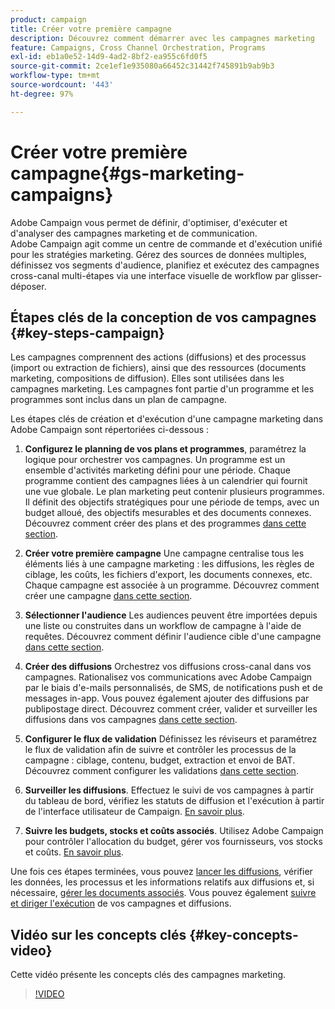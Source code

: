 ```yaml
---
product: campaign
title: Créer votre première campagne
description: Découvrez comment démarrer avec les campagnes marketing
feature: Campaigns, Cross Channel Orchestration, Programs
exl-id: eb1a0e52-14d9-4ad2-8bf2-ea955c6fd0f5
source-git-commit: 2ce1ef1e935080a66452c31442f745891b9ab9b3
workflow-type: tm+mt
source-wordcount: '443'
ht-degree: 97%

---
```


# Créer votre première campagne{#gs-marketing-campaigns}

Adobe Campaign vous permet de définir, d&#39;optimiser, d&#39;exécuter et d&#39;analyser des campagnes marketing et de communication. Adobe Campaign agit comme un centre de commande et d&#39;exécution unifié pour les stratégies marketing. Gérez des sources de données multiples, définissez vos segments d&#39;audience, planifiez et exécutez des campagnes cross-canal multi-étapes via une interface visuelle de workflow par glisser-déposer.


<!--In addition, the **Marketing Resource Management (MRM)** module lets you control marketing actions in a collaborative mode by providing complete management and real-time tracking of the tasks, budgets and marketing resources involved. The Marketing Resource Management lets you optimize and regulate the management of internal and external processes, resources and marketing campaigns, as well as third party relations (agencies, printers, etc.). For more on this, refer to [this section](about-marketing-resource-management.md).

>[!NOTE]
>
>Capabilities related to population targeting, message personalization and message delivery on the various channels are detailed in [this section](../../delivery/using/steps-about-delivery-creation-steps.md).-->


## Étapes clés de la conception de vos campagnes {#key-steps-campaign}

Les campagnes comprennent des actions (diffusions) et des processus (import ou extraction de fichiers), ainsi que des ressources (documents marketing, compositions de diffusion). Elles sont utilisées dans les campagnes marketing. Les campagnes font partie d&#39;un programme et les programmes sont inclus dans un plan de campagne.

Les étapes clés de création et d&#39;exécution d&#39;une campagne marketing dans Adobe Campaign sont répertoriées ci-dessous :

1. **Configurez le planning de vos plans et programmes**, paramétrez la logique pour orchestrer vos campagnes.
Un programme est un ensemble d&#39;activités marketing défini pour une période. Chaque programme contient des campagnes liées à un calendrier qui fournit une vue globale. Le plan marketing peut contenir plusieurs programmes. Il définit des objectifs stratégiques pour une période de temps, avec un budget alloué, des objectifs mesurables et des documents connexes. Découvrez comment créer des plans et des programmes [dans cette section](marketing-campaign-create.md#create-plan-and-program).

1. **Créer votre première campagne**
Une campagne centralise tous les éléments liés à une campagne marketing : les diffusions, les règles de ciblage, les coûts, les fichiers d&#39;export, les documents connexes, etc. Chaque campagne est associée à un programme. Découvrez comment créer une campagne [dans cette section](marketing-campaign-create.md#create-a-campaign).

1. **Sélectionner l&#39;audience**
Les audiences peuvent être importées depuis une liste ou construites dans un workflow de campagne à l&#39;aide de requêtes. Découvrez comment définir l&#39;audience cible d&#39;une campagne [dans cette section](marketing-campaign-target.md#select-the-target-population).

1. **Créer des diffusions**
Orchestrez vos diffusions cross-canal dans vos campagnes. Rationalisez vos communications avec Adobe Campaign par le biais d&#39;e-mails personnalisés, de SMS, de notifications push et de messages in-app. Vous pouvez également ajouter des diffusions par publipostage direct. Découvrez comment créer, valider et surveiller les diffusions dans vos campagnes [dans cette section](marketing-campaign-deliveries.md).

1. **Configurer le flux de validation**
Définissez les réviseurs et paramétrez le flux de validation afin de suivre et contrôler les processus de la campagne : ciblage, contenu, budget, extraction et envoi de BAT. Découvrez comment configurer les validations [dans cette section](marketing-campaign-approval.md).

1. **Surveiller les diffusions**.
Effectuez le suivi de vos campagnes à partir du tableau de bord, vérifiez les statuts de diffusion et l&#39;exécution à partir de l&#39;interface utilisateur de Campaign. [En savoir plus](marketing-campaign-monitoring.md).

1. **Suivre les budgets, stocks et coûts associés**.
Utilisez Adobe Campaign pour contrôler l&#39;allocation du budget, gérer vos fournisseurs, vos stocks et coûts. [En savoir plus](providers--stocks-and-budgets.md#create-service-providers-and-their-cost-structures).

Une fois ces étapes terminées, vous pouvez [lancer les diffusions](marketing-campaign-deliveries.md#start-a-delivery), vérifier les données, les processus et les informations relatifs aux diffusions et, si nécessaire, [gérer les documents associés](marketing-campaign-deliveries.md#manage-associated-documents). Vous pouvez également [suivre et diriger l&#39;exécution](marketing-campaign-monitoring.md) de vos campagnes et diffusions.


## Vidéo sur les concepts clés {#key-concepts-video}

Cette vidéo présente les concepts clés des campagnes marketing.

>[!VIDEO](https://video.tv.adobe.com/v/35131?quality=12)
